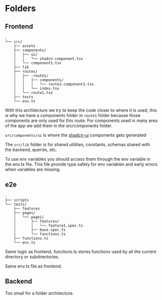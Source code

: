 # Folders

## Frontend

```text
.
└── src/
    ├── assets
    ├── components/
    │   ├── ui/
    │   │   └── shadcn-component.tsx
    │   └── component1.tsx
    ├── lib
    ├── routes/
    │   ├── -route1/
    │   │   ├── components/
    │   │   │   └── route1-component1.tsx
    │   │   └── index.tsx
    │   └── route1.tsx
    ├── tests
    └── env.ts
```

With this architecture we try to keep the code closer to where it is used, this is why we have a components folder in `route1` folder because those components are only used for this route. 
For components used in many area of the app we add them in the src/components folder.

`src/components/ui` is where the [shadcn-ui](https://ui.shadcn.com/) components gets generated

The `src/lib` folder is for shared utilities, constants, schemas shared with the backend, queries, etc.

To use env variables you should access them through the env variable in the env.ts file. This file provide type safety for env variables and early errors when variables are missing.


## e2e

```
.
├── scripts
└── tests/
    ├── features
    ├── pages/
    │   └── page1/
    │       ├── features/
    │       │   └── feature1.spec.ts
    │       ├── base.spec.ts
    │       └── functions.ts
    ├── functions.ts
    └── env.ts
```

Same logic as frontend, functions.ts stores functions used by all the current directory or subdirectories.

Same env.ts file as frontend.


## Backend

Too small for a folder architecture.


